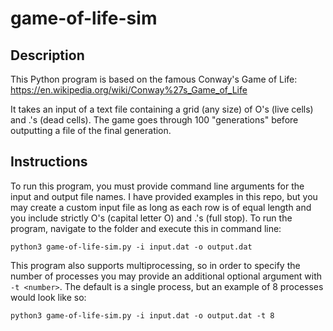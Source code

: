 # game-of-life-sim

## Description
This Python program is based on the famous Conway's Game of Life:
https://en.wikipedia.org/wiki/Conway%27s_Game_of_Life

It takes an input of a text file containing a grid (any size) of O's (live cells) and .'s (dead cells). The game goes through 100 "generations" before outputting a file of the final generation.

## Instructions
To run this program, you must provide command line arguments for the input and output file names. I have provided examples in this repo, but you may create a custom input file as long as each row is of equal length and you include strictly O's (capital letter O) and .'s (full stop). To run the program, navigate to the folder and execute this in command line:

`python3 game-of-life-sim.py -i input.dat -o output.dat`

This program also supports multiprocessing, so in order to specify the number of processes you may provide an additional optional argument with `-t <number>`. The default is a single process, but an example of 8 processes would look like so:

`python3 game-of-life-sim.py -i input.dat -o output.dat -t 8`
